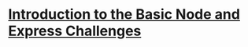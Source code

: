 # [Introduction to the Basic Node and Express Challenges](https://www.freecodecamp.org/learn/apis-and-microservices/basic-node-and-express/)

